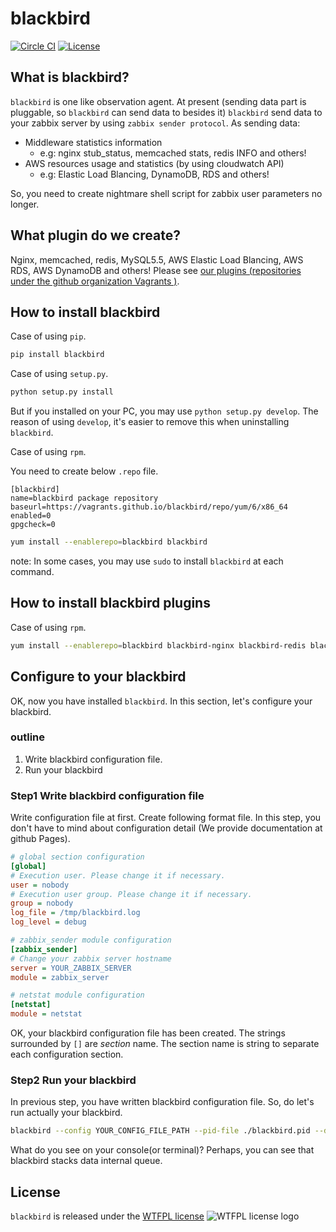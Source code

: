 blackbird
=========

[![Circle CI](https://circleci.com/gh/Vagrants/blackbird/tree/master.svg?style=shield)](https://circleci.com/gh/Vagrants/blackbird/tree/master)
[![License](https://img.shields.io/badge/license-WTFPL-blue.svg)](http://www.wtfpl.net/about/)

What is blackbird?
------------------

`blackbird` is one like observation agent.
At present \(sending data part is pluggable, so `blackbird` can send data to besides it\)
`blackbird` send data to your zabbix server by using `zabbix sender protocol`.
As sending data:

* Middleware statistics information
    + e.g: nginx stub_status, memcached stats, redis INFO and others!
* AWS resources usage and statistics \(by using cloudwatch API\)
    + e.g: Elastic Load Blancing, DynamoDB, RDS and others!

So, you need to create nightmare shell script for zabbix user parameters no longer.


What plugin do we create?
-------------------------

Nginx, memcached, redis, MySQL5.5, AWS Elastic Load Blancing, AWS RDS, AWS DynamoDB and others!
Please see [our plugins \(repositories under the github organization Vagrants \)](https://github.com/Vagrants).


How to install blackbird
------------------------

Case of using `pip`.

```bash
pip install blackbird
```


Case of using `setup.py`.
```bash
python setup.py install
```
But if you installed on your PC, you may use `python setup.py develop`.
The reason of using `develop`, it's easier to remove this when uninstalling `blackbird`.


Case of using `rpm`.

You need to create below `.repo` file.

```repo
[blackbird]
name=blackbird package repository
baseurl=https://vagrants.github.io/blackbird/repo/yum/6/x86_64
enabled=0
gpgcheck=0
```

```bash
yum install --enablerepo=blackbird blackbird
```

note: In some cases, you may use `sudo` to install `blackbird` at each command.


How to install blackbird plugins
--------------------------------

Case of using `rpm`.
```bash
yum install --enablerepo=blackbird blackbird-nginx blackbird-redis blackbird-memcached
```


Configure to your blackbird
---------------------------

OK, now you have installed `blackbird`.
In this section, let's configure your blackbird.

### outline

1. Write blackbird configuration file.
2. Run your blackbird

### Step1 Write blackbird configuration file

Write configuration file at first.
Create following format file.
In this step, you don't have to mind about configuration detail \(We provide documentation at github Pages\).

```ini
# global section configuration
[global]
# Execution user. Please change it if necessary.
user = nobody
# Execution user group. Please change it if necessary.
group = nobody
log_file = /tmp/blackbird.log
log_level = debug

# zabbix_sender module configuration
[zabbix_sender]
# Change your zabbix server hostname
server = YOUR_ZABBIX_SERVER
module = zabbix_server

# netstat module configuration
[netstat]
module = netstat
```

OK, your blackbird configuration file has been created.
The strings surrounded by `[]` are *section* name.
The section name is string to separate each configuration section.

### Step2 Run your blackbird
In previous step, you have written blackbird configuration file.
So, do let's run actually your blackbird.

```bash
blackbird --config YOUR_CONFIG_FILE_PATH --pid-file ./blackbird.pid --debug-mode
```

What do you see on your console\(or terminal\)?
Perhaps, you can see that blackbird stacks data internal queue.


License
-------

`blackbird` is released under the [WTFPL license](http://www.wtfpl.net/) ![WTFPL license logo](http://www.wtfpl.net/wp-content/uploads/2012/12/wtfpl-badge-4.png)
